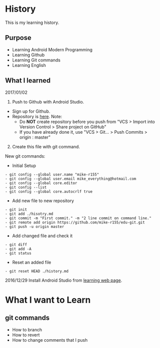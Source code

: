 # History
This is my learning history.


## Purpose
- Learning Android Modern Programming
- Learning Github
- Learning Git commands
- Learning English


## What I learned
2017/01/02

1. Push to Github with Android Studio.
 - Sign up for Github.
 - Repository is [here](https://github.com/mike-r155/edu-1).
  Note:
    - Do **NOT** create repository before you push from "VCS > Import into Version Control > Share project on GitHub"
    - If you have already done it, use "VCS > Git... > Push Commits > origin : master"

2. Create this file with git command.

New git commands:

 - Initial Setup
```
- git config --global user.name "mike-r155"
- git config --global user.email mike_everything@hotmail.com
- git config --global core.editor
- git config --list
- git config --global core.autocrlf true
```

 - Add new file to new repository
```
- git init
- git add ./hisotry.md
- git commit -m "First commit." -m "2 line commit on command line."
- git remote add origin https://github.com/mike-r155/edu-git.git
- git push -u origin master
```

 - Add changed file and check it
```
- git diff
- git add -A
- git status
```

 - Reset an added file
```
- git reset HEAD ./history.md
```

2016/12/29 Install Android Studio from [learning web page](http://dotinstall.com/lessons/basic_android_v2).


# What I want to Learn
## git commands
- How to branch
- How to revert
- How to change comments that I push
